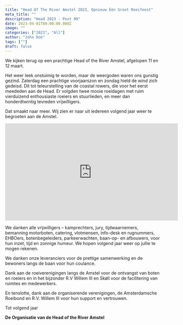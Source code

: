 ```yaml
---
title: "Head Of The River Amstel 2023, Opnieuw Één Groot Roeifeest"
meta_title: ""
description: "Head 2023 - Post 99"
date: 2023-04-01T00:00:00.000Z
image: ""
categories: ["2023", "All"]
author: "John Doe"
tags: [""]
draft: false
---
```

We kijken terug op een prachtige Head of the River Amstel, afgelopen 11 en 12 maart.

Het weer leek onstuimig te worden, maar de weergoden waren ons gunstig gezind. Zaterdag een prachtige voorjaarszon en zondag hield de wind zich gedeisd. Dit tot teleurstelling van de coastal rowers, die voor het eerst meededen aan de Head. Er volgden twee mooie roeidagen met ruim vierduizend enthousiaste roeiers en stuurlieden, en meer dan honderdtwintig tevreden vrijwilligers.

Dat smaakt naar meer. Wij zien er naar uit iedereen volgend jaar weer te begroeten aan de Amstel.

<iframe width="560" height="315" src="https://www.youtube-nocookie.com/embed/fuiWOfwAwmw" title="YouTube video player" frameborder="0" allow="accelerometer; autoplay; clipboard-write; encrypted-media; gyroscope; picture-in-picture; web-share" allowfullscreen></iframe>

We danken alle vrijwilligers – kamprechters, jury, tijdwaarnemers, bemanning motorboten, catering, vlotmensen, info-desk en rugnummers, EHBOers, botenbegeleiders, parkeerwachten, baan-op- en afbouwers, voor hun inzet, tijd en zonnige humeur.
We hopen volgend jaar weer op jullie te mogen rekenen.

We danken onze leveranciers voor de prettige samenwerking en de bewoners langs de baan voor hun coulance.

Dank aan de roeiverenigingen langs de Amstel voor de ontvangst van boten en roeiers en in het bijzonder R.V Willem III en Skøll voor de facilitering van ruimtes en medewerkers.

En tenslotte, dank aan de organiserende verenigingen, de Amsterdamsche Roeibond en R.V. Willem III voor hun support en vertrouwen.


Tot volgend jaar

**De Organisatie van de Head of the River Amstel**